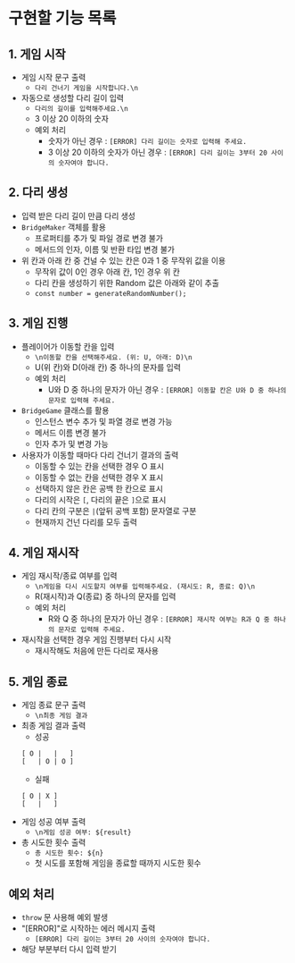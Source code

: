# 구현할 기능 목록

## 1. 게임 시작

- 게임 시작 문구 출력
  - `다리 건너기 게임을 시작합니다.\n`
- 자동으로 생성할 다리 길이 입력
  - `다리의 길이를 입력해주세요.\n`
  - 3 이상 20 이하의 숫자
  - 예외 처리
    - 숫자가 아닌 경우 : `[ERROR] 다리 길이는 숫자로 입력해 주세요.`
    - 3 이상 20 이하의 숫자가 아닌 경우 : `[ERROR] 다리 길이는 3부터 20 사이의 숫자여야 합니다.`

## 2. 다리 생성

- 입력 받은 다리 길이 만큼 다리 생성
- `BridgeMaker` 객체를 활용
  - 프로퍼티를 추가 및 파일 경로 변경 불가
  - 메서드의 인자, 이름 및 반환 타입 변경 불가
- 위 칸과 아래 칸 중 건널 수 있는 칸은 0과 1 중 무작위 값을 이용
  - 무작위 값이 0인 경우 아래 칸, 1인 경우 위 칸
  - 다리 칸을 생성하기 위한 Random 값은 아래와 같이 추출
  - `const number = generateRandomNumber();`

## 3. 게임 진행

- 플레이어가 이동할 칸을 입력
  - `\n이동할 칸을 선택해주세요. (위: U, 아래: D)\n`
  - U(위 칸)와 D(아래 칸) 중 하나의 문자를 입력
  - 예외 처리
    - U와 D 중 하나의 문자가 아닌 경우 : `[ERROR] 이동할 칸은 U와 D 중 하나의 문자로 입력해 주세요.`
- `BridgeGame` 클래스를 활용
  - 인스턴스 변수 추가 및 파열 경로 변경 가능
  - 메서드 이름 변경 불가
  - 인자 추가 및 변경 가능
- 사용자가 이동할 때마다 다리 건너기 결과의 출력
  - 이동할 수 있는 칸을 선택한 경우 O 표시
  - 이동할 수 없는 칸을 선택한 경우 X 표시
  - 선택하지 않은 칸은 공백 한 칸으로 표시
  - 다리의 시작은 `[`, 다리의 끝은 `]`으로 표시
  - 다리 칸의 구분은 `|`(앞뒤 공백 포함) 문자열로 구분
  - 현재까지 건넌 다리를 모두 출력

## 4. 게임 재시작

- 게임 재시작/종료 여부를 입력
  - `\n게임을 다시 시도할지 여부를 입력해주세요. (재시도: R, 종료: Q)\n`
  - R(재시작)과 Q(종료) 중 하나의 문자를 입력
  - 예외 처리
    - R와 Q 중 하나의 문자가 아닌 경우 : `[ERROR] 재시작 여부는 R과 Q 중 하나의 문자로 입력해 주세요.`
- 재시작을 선택한 경우 게임 진행부터 다시 시작
  - 재시작해도 처음에 만든 다리로 재사용

## 5. 게임 종료

- 게임 종료 문구 출력
  - `\n최종 게임 결과`
- 최종 게임 결과 출력
  - 성공
  ```
  [ O |   |   ]
  [   | O | O ]
  ```
  - 실패
  ```
  [ O | X ]
  [   |   ]
  ```
- 게임 성공 여부 출력
  - `\n게임 성공 여부: ${result}`
- 총 시도한 횟수 출력
  - `총 시도한 횟수: ${n}`
  - 첫 시도를 포함해 게임을 종료할 때까지 시도한 횟수

## 예외 처리

- `throw` 문 사용해 예외 발생
- "[ERROR]"로 시작하는 에러 메시지 출력
  - `[ERROR] 다리 길이는 3부터 20 사이의 숫자여야 합니다.`
- 해당 부분부터 다시 입력 받기
